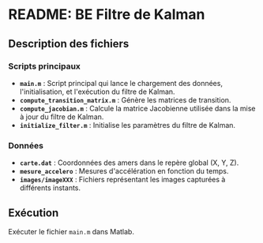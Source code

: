 # README: BE Filtre de Kalman

## Description des fichiers

### Scripts principaux

- **`main.m`** : Script principal qui lance le chargement des données, l'initialisation, et l'exécution du filtre de Kalman.
- **`compute_transition_matrix.m`** : Génère les matrices de transition.
- **`compute_jacobian.m`** : Calcule la matrice Jacobienne utilisée dans la mise à jour du filtre de Kalman.
- **`initialize_filter.m`** : Initialise les paramètres du filtre de Kalman.

### Données

- **`carte.dat`** : Coordonnées des amers dans le repère global (X, Y, Z).
- **`mesure_accelero`** : Mesures d'accélération en fonction du temps.
- **`images/imageXXX`** : Fichiers représentant les images capturées à différents instants.

## Exécution

Exécuter le fichier `main.m` dans Matlab.
